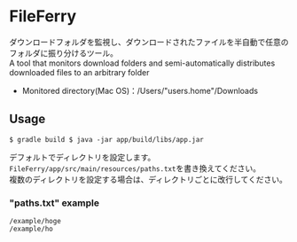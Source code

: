 # FileFerry

ダウンロードフォルダを監視し、ダウンロードされたファイルを半自動で任意のフォルダに振り分けるツール。  
A tool that monitors download folders and semi-automatically distributes downloaded files to an arbitrary folder

- Monitored directory(Mac OS)：/Users/"users.home"/Downloads

## Usage

``
$ gradle build
$ java -jar app/build/libs/app.jar
``

デフォルトでディレクトリを設定します。`FileFerry/app/src/main/resources/paths.txt`を書き換えてください。  
複数のディレクトリを設定する場合は、ディレクトリごとに改行してください。

### "paths.txt" example

```
/example/hoge
/example/ho
```
